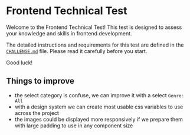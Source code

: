 # Frontend Technical Test

Welcome to the Frontend Technical Test! This test is designed to assess your knowledge and skills in frontend development.

The detailed instructions and requirements for this test are defined in the [`CHALLENGE.md`](/CHALLENGE.md) file. Please read it carefully before you start.

Good luck!

## Things to improve

- the select category is confuse, we can improve it with a select `Genre: All`
- with a design system we can create most usable css variables to use across the project
- the images could be displayed more responsively if we prepare them with large padding to use in any component size
